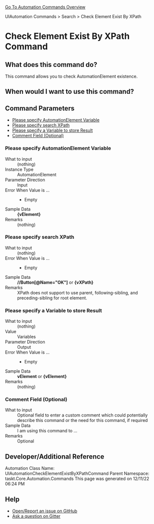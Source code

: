 <!--TITLE: Check Element Exist By XPath Command -->
<!-- SUBTITLE: a command in the UIAutomation Commands group. -->
[Go To Automation Commands Overview](/automation-commands.md)


UIAutomation Commands &gt; Search &gt; Check Element Exist By XPath


# Check Element Exist By XPath Command


## What does this command do?
This command allows you to check AutomationElement existence.


## When would I want to use this command?



## Command Parameters
- [Please specify AutomationElement Variable](#param_0)
- [Please specify search XPath](#param_1)
- [Please specify a Variable to store Result](#param_2)
- [Comment Field (Optional)](#param_3)


<a id="param_0"></a>
### Please specify AutomationElement Variable


<dl>
<dt>What to input</dt><dd>(nothing)</dd>
<dt>Instance Type</dt><dd>AutomationElement</dd>
<dt>Parameter Direction</dt><dd>Input</dd><dt>Error When Value is ...</dt><dd><ul>
<li>Empty</li>
</ul></dd><dt>Sample Data</dt><dd><strong>{vElement}</strong></dd>
<dt>Remarks</dt><dd>(nothing)</dd>
</dl>




<a id="param_1"></a>
### Please specify search XPath


<dl>
<dt>What to input</dt><dd>(nothing)</dd>
<dt>Error When Value is ...</dt><dd><ul>
<li>Empty</li>
</ul></dd><dt>Sample Data</dt><dd><strong>//Button[@Name=&quot;OK&quot;]</strong> or <strong>{vXPath}</strong></dd>
<dt>Remarks</dt><dd>XPath does not support to use parent, following-sibling, and preceding-sibling for root element.</dd>
</dl>




<a id="param_2"></a>
### Please specify a Variable to store Result


<dl>
<dt>What to input</dt><dd>(nothing)</dd>
<dt>Value</dt><dd>Variables</dd>
<dt>Parameter Direction</dt><dd>Output</dd><dt>Error When Value is ...</dt><dd><ul>
<li>Empty</li>
</ul></dd><dt>Sample Data</dt><dd><strong>vElement</strong> or <strong>{vElement}</strong></dd>
<dt>Remarks</dt><dd>(nothing)</dd>
</dl>




<a id="param_3"></a>
### Comment Field (Optional)


<dl>
<dt>What to input</dt><dd>Optional field to enter a custom comment which could potentially describe this command or the need for this command, if required</dd>
<dt>Sample Data</dt><dd>I am using this command to ...</dd>
<dt>Remarks</dt><dd>Optional</dd>
</dl>




## Developer/Additional Reference
Automation Class Name: UIAutomationCheckElementExistByXPathCommand
Parent Namespace: taskt.Core.Automation.Commands
This page was generated on 12/11/22 06:24 PM


## Help
- [Open/Report an issue on GitHub](https://github.com/saucepleez/taskt/issues/new)
- [Ask a question on Gitter](https://gitter.im/taskt-rpa/Lobby)
